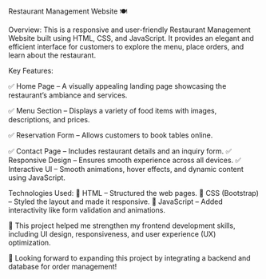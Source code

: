 Restaurant Management Website 🍽️

Overview:
This is a responsive and user-friendly Restaurant Management Website built using HTML, CSS, and JavaScript. It provides an elegant and efficient interface for customers to explore the menu, place orders, and learn about the restaurant.

Key Features:

✅ Home Page – A visually appealing landing page showcasing the restaurant’s ambiance and services.

✅ Menu Section – Displays a variety of food items with images, descriptions, and prices.

✅ Reservation Form – Allows customers to book tables online.

✅ Contact Page – Includes restaurant details and an inquiry form.
✅ Responsive Design – Ensures smooth experience across all devices.
✅ Interactive UI – Smooth animations, hover effects, and dynamic content using JavaScript.

Technologies Used:
🔹 HTML – Structured the web pages.
🔹 CSS (Bootstrap) – Styled the layout and made it responsive.
🔹 JavaScript – Added interactivity like form validation and animations.

📌 This project helped me strengthen my frontend development skills, including UI design, responsiveness, and user experience (UX) optimization.

🚀 Looking forward to expanding this project by integrating a backend and database for order management!
